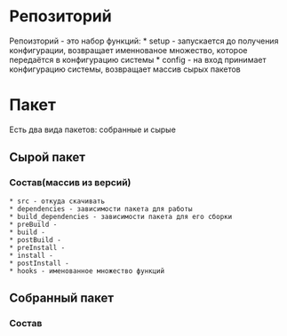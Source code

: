 # Репозиторий

Репоизторий - это набор функций:
    * setup - запускается до получения конфигурации, возвращает именнованое множество, которое передаётся в конфигурацию системы
    * config - на вход принимает конфигурацию системы, возвращает массив сырых пакетов


# Пакет

Есть два вида пакетов: собранные и сырые

## Сырой пакет

### Состав(массив из версий)
    * src - откуда скачивать
    * dependencies - зависимости пакета для работы
    * build_dependencies - зависимости пакета для его сборки
    * preBuild - 
    * build - 
    * postBuild - 
    * preInstall - 
    * install - 
    * postInstall - 
    * hooks - именованное множество функций

## Собранный пакет

### Состав
